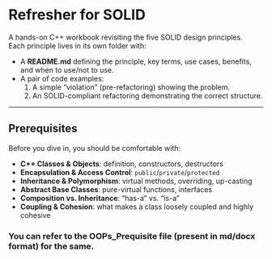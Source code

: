 # Refresher for SOLID

A hands-on C++ workbook revisiting the five SOLID design principles.  
Each principle lives in its own folder with:

- A **README.md** defining the principle, key terms, use cases, benefits, and when to use/not to use.  
- A pair of code examples:  
  1. A simple “violation” (pre-refactoring) showing the problem.  
  2. An SOLID-compliant refactoring demonstrating the correct structure.  

---

## Prerequisites

Before you dive in, you should be comfortable with:

- **C++ Classes & Objects**: definition, constructors, destructors  
- **Encapsulation & Access Control**: `public`/`private`/`protected`  
- **Inheritance & Polymorphism**: virtual methods, overriding, up-casting  
- **Abstract Base Classes**: pure-virtual functions, interfaces  
- **Composition vs. Inheritance**: “has-a” vs. “is-a”  
- **Coupling & Cohesion**: what makes a class loosely coupled and highly cohesive  

### You can refer to the OOPs_Prequisite file (present in md/docx format) for the same.

